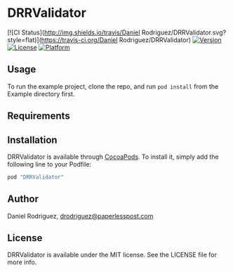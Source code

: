 # DRRValidator

[![CI Status](http://img.shields.io/travis/Daniel Rodriguez/DRRValidator.svg?style=flat)](https://travis-ci.org/Daniel Rodriguez/DRRValidator)
[![Version](https://img.shields.io/cocoapods/v/DRRValidator.svg?style=flat)](http://cocoapods.org/pods/DRRValidator)
[![License](https://img.shields.io/cocoapods/l/DRRValidator.svg?style=flat)](http://cocoapods.org/pods/DRRValidator)
[![Platform](https://img.shields.io/cocoapods/p/DRRValidator.svg?style=flat)](http://cocoapods.org/pods/DRRValidator)

## Usage

To run the example project, clone the repo, and run `pod install` from the Example directory first.

## Requirements

## Installation

DRRValidator is available through [CocoaPods](http://cocoapods.org). To install
it, simply add the following line to your Podfile:

```ruby
pod "DRRValidator"
```

## Author

Daniel Rodriguez, drodriguez@paperlesspost.com

## License

DRRValidator is available under the MIT license. See the LICENSE file for more info.
